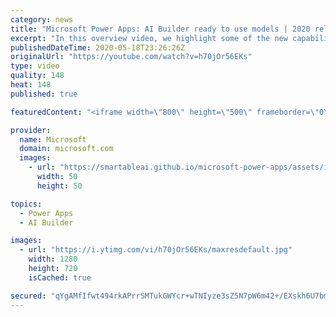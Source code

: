 ```yaml
---
category: news
title: "Microsoft Power Apps: AI Builder ready to use models | 2020 release wave 1 overview"
excerpt: "In this overview video, we highlight some of the new capabilities included in the latest update to Microsoft Power Apps, AI Builder ready to use models.     Here are the capabilities covered:   • Entity extraction helps you by identifying and extracting people, dates, places, locations, etc. from text"
publishedDateTime: 2020-05-18T23:26:26Z
originalUrl: "https://youtube.com/watch?v=h70jOr56EKs"
type: video
quality: 148
heat: 148
published: true

featuredContent: "<iframe width=\"800\" height=\"500\" frameborder=\"0\" src=\"https://www.youtube.com/embed/h70jOr56EKs\" allow=\"accelerometer; autoplay; encrypted-media; gyroscope; picture-in-picture\" allowfullscreen></iframe>"

provider:
  name: Microsoft
  domain: microsoft.com
  images:
    - url: "https://smartableai.github.io/microsoft-power-apps/assets/images/organizations/microsoft.com-50x50.jpg"
      width: 50
      height: 50

topics:
  - Power Apps
  - AI Builder

images:
  - url: "https://i.ytimg.com/vi/h70jOr56EKs/maxresdefault.jpg"
    width: 1280
    height: 720
    isCached: true

secured: "qYgAMfIfwt494rkAPrrSMTukGWYcr+wTNIyze3sZ5N7pW6m42+/EXskh6U7bmtH9TZnMrQRr2kEU8gsuOv1gcApyBfMm4bAs4j6Rq2VCho+1G4MYMKDH0Ene9H9Z3kzRCRFsN5pB/AFc43KIlq6XViGR2FvYUjqpwMUkkDp5R1Y8+8ui5Bc7smqiN8G2K69TrXZeraF8UG7VtLKE4zlKDFZvIf52Gz+Py1hMFYsQPZw/Wib7hxCPMbPTUJEo40BH/OBJtHOsDAbFro+bzpB2NDfc2DwYrpRo8VgG0/1J6oS0lkb5vSZbix6fJN5uMKan2F46R958isVwP0SE01XGy9I6D+xOSxvOiOvoqXOz8hr7Z2GFYcF3zZMGzIoH3cUOYpRZn/vm21ZBYFzOYQkNIQrj7A+AfF/GUAZGm231+4pyJPCqsQpuiN46ib8GVGht;ecNLIlt7mUgPlas60+NxaQ=="
---
```


